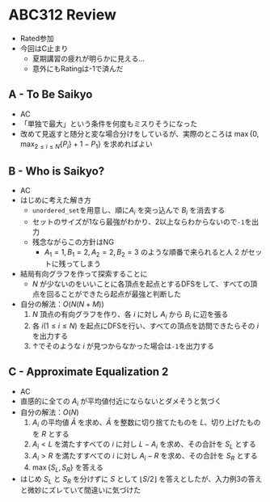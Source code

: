 # ABC312 Review
- Rated参加
- 今回はC止まり
  - 夏期講習の疲れが明らかに見える…
  - 意外にもRatingは-1で済んだ

## A - To Be Saikyo
- AC
- 「単独で最大」という条件を何度もミスりそうになった
- 改めて見返すと随分と変な場合分けをしているが、実際のところは $\max \{0, \max_{2 \leq i \leq N} \{ P_{i} \} + 1 - P_1 \}$ を求めればよい

## B - Who is Saikyo?
- AC
- はじめに考えた解き方
  - `unordered_set`を用意し、順に$A_i$ を突っ込んで $B_i$ を消去する
  - セットのサイズが1なら最強がわかり、2以上ならわからないので`-1`を出力
  - 残念ながらこの方針はNG
    - $A_1 = 1, B_1 = 2, A_2 = 2, B_2 = 3$ のような順番で来られると人 $2$ がセットに残ってしまう
- 結局有向グラフを作って探索することに
  - $N$ が少ないのをいいことに各頂点を起点とするDFSをして、すべての頂点を回ることができたら起点が最強と判断した
- 自分の解法：$O(N(N + M))$
    1. $N$ 頂点の有向グラフを作り、各 $i$ に対し $A_i$ から $B_i$ に辺を張る
    1. 各 $i (1 \leq i \leq N)$ を起点にDFSを行い、すべての頂点を訪問できたらその $i$ を出力する
    1. ↑でそのような $i$ が見つからなかった場合は`-1`を出力する

## C - Approximate Equalization 2
- AC
- 直感的に全ての $A_i$ が平均値付近にならないとダメそうと気づく
- 自分の解法：$O(N)$
    1. $A_i$ の平均値 $\bar{A}$ を求め、$\bar{A}$ を整数に切り捨てたものを $L$、切り上げたものを $R$ とする
    1. $A_i \lt L$ を満たすすべての $i$ に対し $L - A_i$ を求め、その合計を $S_L$ とする
    1. $A_i \gt R$ を満たすすべての $i$ に対し $A_i - R$ を求め、その合計を $S_R$ とする
    1. $\max \{ S_L, S_R \}$ を答える
- はじめ $S_L$ と $S_R$ を分けずに $S$ として $\lfloor S / 2 \rfloor$ を答えとしたが、入力例3の答えと微妙にズレていて間違いに気づけた

